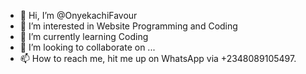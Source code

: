 - 👋 Hi, I’m @OnyekachiFavour
- 👀 I’m interested in Website Programming and Coding
- 🌱 I’m currently learning Coding 
- 💞️ I’m looking to collaborate on ...
- 📫 How to reach me, hit me up on WhatsApp via +2348089105497. 

<!---
I'm glad to be here and I look forward to meeting new friends. Thank you 
--->
